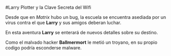 #Larry Plotter y la Clave Secreta del Wifi

Desde que en *Matrix* hubo un bug, la escuela se encuentra asediada por un 
virus contra el que **Larry** y sus amigos deberan luchar.

En esta aventura **Larry** se enterará de nuevos detalles sobre su destino.

Como el malvado hacker **Ballmermort** le metió un troyano,
en su propio codigo podría esconderse malware.
